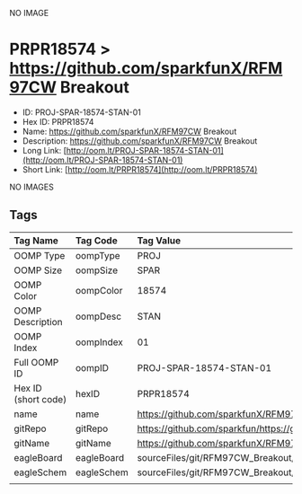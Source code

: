 


  
NO IMAGE  
# PRPR18574 > https://github.com/sparkfunX/RFM97CW Breakout

- ID: PROJ-SPAR-18574-STAN-01
- Hex ID: PRPR18574
- Name: https://github.com/sparkfunX/RFM97CW Breakout
- Description: https://github.com/sparkfunX/RFM97CW Breakout
- Long Link: [http://oom.lt/PROJ-SPAR-18574-STAN-01](http://oom.lt/PROJ-SPAR-18574-STAN-01)
- Short Link: [http://oom.lt/PRPR18574](http://oom.lt/PRPR18574)
  
NO IMAGES  
## Tags
  

|Tag Name|Tag Code|Tag Value|
| :--- | :--- | :--- |
|OOMP Type|oompType|PROJ|
|OOMP Size|oompSize|SPAR|
|OOMP Color|oompColor|18574|
|OOMP Description|oompDesc|STAN|
|OOMP Index|oompIndex|01|
|Full OOMP ID|oompID|PROJ-SPAR-18574-STAN-01|
|Hex ID (short code)|hexID|PRPR18574|
|name|name|https://github.com/sparkfunX/RFM97CW Breakout|
|gitRepo|gitRepo|https://github.com/sparkfun/https://github.com/sparkfunX/RFM97CW_Breakout|
|gitName|gitName|https://github.com/sparkfunX/RFM97CW_Breakout|
|eagleBoard|eagleBoard|sourceFiles/git/RFM97CW_Breakout/Hardware/SparkFun_RFM97CW_Breakout.brd|
|eagleSchem|eagleSchem|sourceFiles/git/RFM97CW_Breakout/Hardware/SparkFun_RFM97CW_Breakout.sch|
||||
